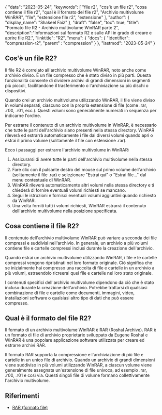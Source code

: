 {
"data": "2023-05-24",
  "keywords": [
"file r2",
"cos'è un file r2",
"cosa contiene il file r2",
"qual è il formato del file r2",
"Archivio multivolume WinRAR",
"file",
"estensione file r2",
"estensione"
],
  "author": {
"display_name": "Shakeel Faiz"
},
"draft": "false",
"toc": true,
"title": "Formato file R2 - Archivio multivolume WinRAR parte 2",
  "description":"Informazioni sul formato R2 e sulle API in grado di creare e aprire file R2.",
"linktitle": "R2",
  "menu": {
    "docs": {
      "identifier": "compression-r2",
"parent" : "compression"
}
},
"lastmod": "2023-05-24"
}

## Cos'è un file R2?

Il file R2 è correlato all'archivio multivolume WinRAR, noto anche come archivio diviso. È un file compresso che è stato diviso in più parti. Questa funzionalità consente di dividere archivi di grandi dimensioni in segmenti più piccoli, facilitandone il trasferimento o l'archiviazione su più dischi o dispositivi.

Quando crei un archivio multivolume utilizzando WinRAR, il file viene diviso in volumi separati, ciascuno con la propria estensione di file (come .rar, .r00, .r01, ecc.). Questi volumi sono generalmente numerati in sequenza per indicarne l'ordine.

Per estrarre il contenuto di un archivio multivolume in WinRAR, è necessario che tutte le parti dell'archivio siano presenti nella stessa directory. WinRAR rileverà ed estrarrà automaticamente i file dai diversi volumi quando apri o estrai il primo volume (solitamente il file con estensione .rar).

Ecco i passaggi per estrarre l'archivio multivolume in WinRAR:

1. Assicurarsi di avere tutte le parti dell'archivio multivolume nella stessa directory.
2. Fare clic con il pulsante destro del mouse sul primo volume dell'archivio (solitamente il file .rar) e selezionare "Estrai qui" o "Estrai file..." dal menu contestuale di WinRAR.
3. WinRAR rileverà automaticamente altri volumi nella stessa directory e ti chiederà di fornire eventuali volumi richiesti se mancano.
4. Segui le istruzioni e fornisci eventuali volumi aggiuntivi quando richiesto da WinRAR.
5. Una volta forniti tutti i volumi richiesti, WinRAR estrarrà il contenuto dell'archivio multivolume nella posizione specificata.

## Cosa contiene il file R2?

Il contenuto dell'archivio multivolume WinRAR può variare a seconda dei file compressi e suddivisi nell'archivio. In generale, un archivio a più volumi contiene file e cartelle compressi inclusi durante la creazione dell'archivio.

Quando estrai un archivio multivolume utilizzando WinRAR, i file e le cartelle compressi vengono ripristinati nel loro formato originale. Ciò significa che se inizialmente hai compresso una raccolta di file e cartelle in un archivio a più volumi, estraendolo ricreerai quei file e cartelle nel loro stato originale.

I contenuti specifici dell'archivio multivolume dipendono da ciò che è stato incluso durante la creazione dell'archivio. Potrebbe trattarsi di qualsiasi combinazione di file e cartelle come documenti, immagini, video, installazioni software o qualsiasi altro tipo di dati che può essere compresso.

## Qual è il formato del file R2?

Il formato di un archivio multivolume WinRAR è RAR (Roshal Archive). RAR è un formato di file di archivio proprietario sviluppato da Eugene Roshal e WinRAR è una popolare applicazione software utilizzata per creare ed estrarre archivi RAR.

Il formato RAR supporta la compressione e l'archiviazione di più file e cartelle in un unico file di archivio. Quando un archivio di grandi dimensioni viene suddiviso in più volumi utilizzando WinRAR, a ciascun volume viene generalmente assegnata un'estensione di file univoca, ad esempio .rar, .r00, .r01 e così via. Questi singoli file di volume formano collettivamente l'archivio multivolume.

## Riferimenti
* [RAR (formato file)](https://en.wikipedia.org/wiki/RAR_(file_format))

